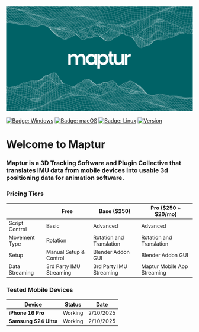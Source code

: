 <img src = "Assets/logo.png" />


[![Badge: Windows](https://img.shields.io/badge/os-Windows-blue)](#)
[![Badge: macOS](https://img.shields.io/badge/os-macOS-white)](#)
[![Badge: Linux](https://img.shields.io/badge/os-Linux-yellow)](#)
[![Version](https://img.shields.io/badge/version-1.0.0-darkgreen)](#)

# Welcome to Maptur

### Maptur is a 3D Tracking Software and Plugin Collective that translates IMU data from mobile devices into usable 3d positioning data for animation software.



### Pricing Tiers

|             | **Free**                         | **Base ($250)**       | **Pro ($250 + $20/mo)**
|----------------------------- |----------------------------- | -----------------|  --------- |
Script Control               | Basic                        | Advanced          | Advanced
Movement Type             | Rotation                     | Rotation and Translation            | Rotation and Translation
Setup                         | Manual Setup & Control            | Blender Addon GUI            | Blender Addon GUI
Data Streaming              | 3rd Party IMU Streaming            | 3rd Party IMU Streaming           | Maptur Mobile App Streaming



### Tested Mobile Devices

Device                        | Status            | Date
----------------------------- | ----------------- | ---------
**iPhone 16 Pro**             | Working           | 2/10/2025
**Samsung S24 Ultra**         | Working           | 2/10/2025
